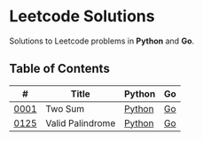 # Leetcode Solutions
Solutions to Leetcode problems in **Python** and **Go**.
## Table of Contents
| # | Title | Python | Go |
|---|-------|--------|----|
| [0001](https://leetcode.com/problems/two-sum/) | Two Sum | [Python](001-two-sum/solution.py) | [Go](001-two-sum/solution.go) |
| [0125](https://leetcode.com/problems/valid-palindrome/) | Valid Palindrome | [Python](125-valid-palindrome/solution.py) | [Go](125-valid-palindrome/solution.go) |
